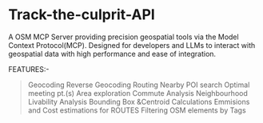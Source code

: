 # Track-the-culprit-API
A OSM MCP Server providing precision geospatial tools via the Model Context Protocol(MCP).    Designed for developers and LLMs to interact with geospatial data with high performance and ease of integration.



FEATURES:-
>Geocoding
>Reverse Geocoding
>Routing
>Nearby POI search
>Optimal meeting pt.(s)
>Area exploration
>Commute Analysis
>Neighbourhood Livability Analysis
>Bounding Box &Centroid Calculations
>Emmisions and Cost estimations for ROUTES
>Filtering OSM elements by Tags
